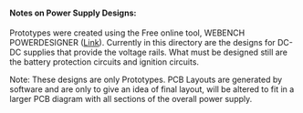 #### Notes on Power Supply Designs:

Prototypes were created using the Free online tool, WEBENCH POWERDESIGNER ([Link](https://webench.ti.com/power-designer/)). Currently in this directory are the designs for DC-DC supplies that provide the voltage rails. What must be designed still are the battery protection circuits and ignition circuits.

Note: These designs are only Prototypes. PCB Layouts are generated by software and are only to give an idea of final layout, will be altered to fit in a larger PCB diagram with all sections of the overall power supply.
